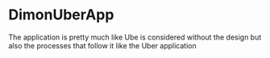 # DimonUberApp
The application is pretty much like Ube is considered without the design but also the processes that follow it like the Uber application
